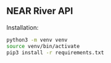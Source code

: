 ## NEAR River API

Installation:

```bash
python3 -m venv venv
source venv/bin/activate
pip3 install -r requirements.txt
```